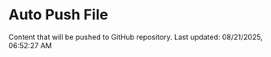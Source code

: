 # Auto Push File

Content that will be pushed to GitHub repository.
Last updated: 08/21/2025, 06:52:27 AM